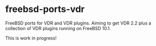 # freebsd-ports-vdr
FreeBSD ports for VDR and VDR plugins. Aiming to get VDR 2.2 plus a collection of VDR plugins running on FreeBSD 10.1.

This is work in progress!
